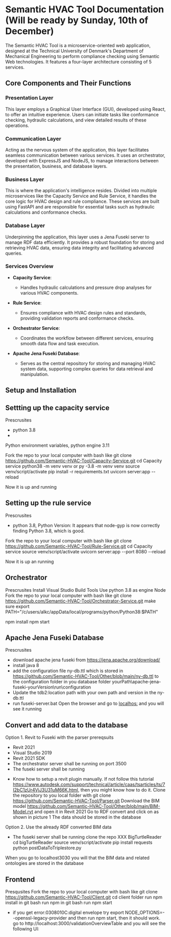 # Semantic HVAC Tool Documentation (Will be ready by Sunday, 10th of December)
The Semantic HVAC Tool is a microservice-oriented web application, designed at the Technical University of Denmark's Department of Mechanical Engineering to perform compliance checking using Semantic Web technologies. It features a four-layer architecture consisting of 5 services. 

## Core Components and Their Functions

### Presentation Layer
This layer employs a Graphical User Interface (GUI), developed using React, to offer an intuitive experience. Users can initiate tasks like conformance checking, hydraulic calculations, and view detailed results of these operations.

### Communication Layer
Acting as the nervous system of the application, this layer facilitates seamless communication between various services. It uses an orchestrator, developed with ExpressJS and NodeJS, to manage interactions between the presentation, business, and database layers.

### Business Layer
This is where the application's intelligence resides. Divided into multiple microservices like the Capacity Service and Rule Service, it handles the core logic for HVAC design and rule compliance. These services are built using FastAPI and are responsible for essential tasks such as hydraulic calculations and conformance checks.

### Database Layer
Underpinning the application, this layer uses a Jena Fuseki server to manage RDF data efficiently. It provides a robust foundation for storing and retrieving HVAC data, ensuring data integrity and facilitating advanced queries.

### Services Overview

- **Capacity Service**: 
  - Handles hydraulic calculations and pressure drop analyses for various HVAC components.

- **Rule Service**: 
  - Ensures compliance with HVAC design rules and standards, providing validation reports and conformance checks.

- **Orchestrator Service**: 
  - Coordinates the workflow between different services, ensuring smooth data flow and task execution.

- **Apache Jena Fuseki Database**: 
  - Serves as the central repository for storing and managing HVAC system data, supporting complex queries for data retrieval and manipulation.


## Setup and Installation

## Settting up the capacity service
Prescrusites
- python 3.8
- 
Python environment variables, python engine 3.11

Fork the repo to your local computer with bash like git clone https://github.com/Semantic-HVAC-Tool/Capacity-Service.git
cd Capacity service
python38 -m venv venv or py -3.8 -m venv venv
source venv/script/activate
pip install -r requirements.txt
uvicorn server:app --reload

Now it is up and running 


## Setting up the rule service
Prescrusites
- python 3.8, Python Version: It appears that node-gyp is now correctly finding Python 3.8, which is good.


Fork the repo to your local computer with bash like git clone https://github.com/Semantic-HVAC-Tool/Rule-Service.git
cd Capacity service
source venv/script/activate
uvicorn server:app --port 8080 --reload

Now it is up an running

## Orchestrator
Prescrusites
Install Visual Studio Build Tools
Use python 3.8 as engine
Node
Fork the repo to your local computer with bash like git clone https://github.com/Semantic-HVAC-Tool/Orchestrator-Service.git
make sure export PATH="/c/users/alkc/appData/local/programs/python/Python38:$PATH"

npm install
npm start


## Apache Jena Fuseki Database
Prescrusites
- download apache jena fuseki from https://jena.apache.org/download/
- install java 8
- add the configuration file ny-db.ttl which is stored in https://github.com/Semantic-HVAC-Tool/Other/blob/main/ny-db.ttl to the configuration folder in you database folder yourPath\apache-jena-fuseki-yourVersion\run\configuration
- Update the tdb2:location path with your own path and version in the ny-db.ttl
- run fuseki-server.bat
Open the browser and go to [localhos:](http://localhost:3030/#/) and you will see it running

## Convert and add data to the database
Option 1. Revit to Fuseki with the parser
prereqsuits 
- Revit 2021
- Visual Studio 2019
- Revit 2021 SDK
- The orchestrator server shall be running on port 3500
- The fuseki server shall be running
* Know how to setup a revit plugin manually. If not follow this tutorial https://www.autodesk.com/support/technical/article/caas/tsarticles/ts/7I2bC1zUr4VjJ3U31uM66K.html, then you might know how to do it.
Clone the repository to you local folder with git clone https://github.com/Semantic-HVAC-Tool/Parser.git
Download the BIM model https://github.com/Semantic-HVAC-Tool/Other/blob/main/BIM-Model.rvt and open it in Revit 2021
Go to RDF convert and click on as shown in picture 1
The data should be stored in the database

Option 2. Use the already RDF converted BIM data
- The fuseki server shall be running
clone the repo XXX BigTurtleReader
cd bigTurtleReader
source venv/script/activate
pip install requests
python postDataToTriplestore.py

When you go to localhost3030 you will that the BIM data and related ontologies are stored in the database

## Frontend
Presqusites
Fork the repo to your local computer with bash like git clone https://github.com/Semantic-HVAC-Tool/Client.git
cd client folder
run npm install in git bash 
run npm in git bash
run npm start
- if you get error:0308010C:digital envelope try export NODE_OPTIONS=--openssl-legacy-provider and then run npm start, then it should work.
go to http://localhost:3000/validationOverviewTable and you will see the following UI:
